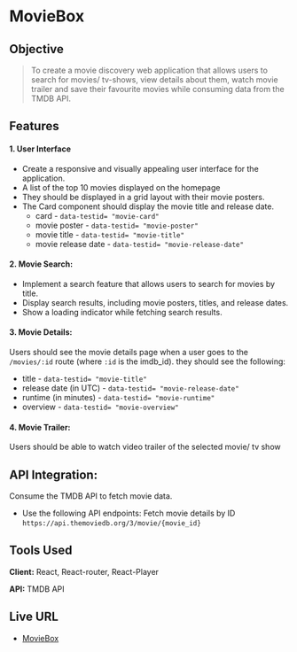 # MovieBox 

## Objective
> To create a movie discovery web application that allows users to search for movies/ tv-shows, view details about them, watch movie trailer and save their favourite movies while consuming data from the TMDB API.

## Features
#### 1. User Interface
- Create a responsive and visually appealing user interface for the application. 
- A list of the top 10 movies displayed on the homepage
- They should be displayed in a grid layout with their movie posters.
- The Card component should display the movie title and release date.
  - card - `data-testid= "movie-card"`
  - movie poster - `data-testid= "movie-poster"`
  - movie title - `data-testid= "movie-title"`
  - movie release date - `data-testid= "movie-release-date"`
#### 2. Movie Search:
- Implement a search feature that allows users to search for movies by title.
- Display search results, including movie posters, titles, and release dates.
- Show a loading indicator while fetching search results.
#### 3. Movie Details:
Users should see the movie details page when a user goes to the `/movies/:id` route (where `:id` is the imdb_id).
they should see the following:
- title - `data-testid= "movie-title"`
- release date (in UTC) - `data-testid= "movie-release-date"`
- runtime (in minutes) - `data-testid= "movie-runtime"`
- overview - `data-testid= "movie-overview"`

#### 4. Movie Trailer:
Users should be able to watch video trailer of the selected movie/ tv show 
<br />

## API Integration:
Consume the TMDB API to fetch movie data. 
- Use the following API endpoints:
Fetch movie details by ID `https://api.themoviedb.org/3/movie/{movie_id}`

## Tools Used
 **Client:** React, React-router, React-Player 

 **API:** TMDB API

## Live URL
- [MovieBox](https://movieb0x.netlify.app)
